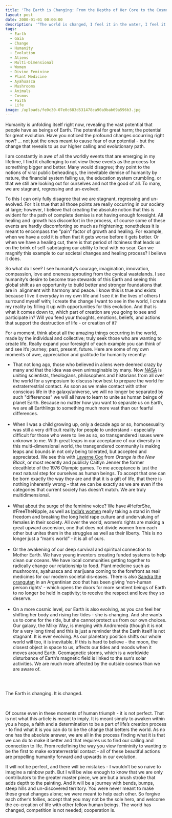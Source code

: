 ```yaml
---
title: 'The Earth is Changing: From the Depths of Her Core to the Cosmos'
layout: post
date: 2000-01-01 00:00:00
description: '“The world is changed, I feel it in the water, I feel it in the earth. I smell it in the air.“ - Galadriel, Lord of the Rings'
tags:
  - Earth
  - Gaia
  - Change
  - Humanity
  - Evolution
  - Aliens
  - Multi-Dimensional
  - Women
  - Divine Feminine
  - Plant Medicine
  - Ayahuasca
  - Mushrooms
  - Animals
  - Cosmos
  - Faith
  - Life
image: /uploads/fe0c30-07e0c683d531478ca90a9bab69a596b3.jpg
---
```



Humanity is unfolding itself right now, revealing the vast potential that people have as beings of Earth. The potential for great harm; the potential for great evolution. Have you noticed the profound changes occurring right now? ... not just the ones meant to cause fear of our potential - but the change that reveals to us our higher calling and evolutionary path.

I am constantly in awe of all the worldly events that are emerging in my lifetime, I find it challenging to not view these events as the process for something bigger and better. Many would disagree; they point to the notions of viral public beheadings, the inevitable demise of humanity by nature, the financial system failing us, the education system crumbling, or that we still are looking out for ourselves and not the good of all. To many, we are stagnant, regressing and un-evolved.

To this I can only fully disagree that we are stagnant, regressing and un-evolved. For it is true that all those points are really occurring in our society at large; however, I believe that creating the absolute notion that this is evident for the path of complete demise is not having enough foresight. All healing and&nbsp; growth has discomfort in the process, of course some of these events are hardly discomforting so much as frightening; nonetheless it is meant to encompass the “pain” factor of growth and healing. For example, when we have a cold it is often that it gets worse before it gets better. Or when we have a healing cut, there is that period of itchiness that leads us on the brink of self-sabotaging our ability to heal with no scar. Can we magnify this example to our societal changes and healing process? I believe it does.

So what do I see? I see humanity’s courage, imagination, innovation, compassion, love and oneness sprouting from the cynical wastelands. I see humanity’s desire to become true stewards of this Earth and seeing this global shift as an opportunity to build better and stronger foundations that are in&nbsp; alignment with harmony and peace. I know this is true and exists because I live it everyday in my own life and I see it in the lives of others I surround myself with; I create the change I want to see in the world, I create my reality by filling it up with opportunities for this evolution. And that is what it comes down to, which part of creation are you going to see and participate in? Will you feed your thoughts, emotions, beliefs, and actions that support the destruction of life - or creation of it?

For a moment, think about all the amazing things occurring in the world, made by the individual and collective; truly seek those who are wanting to create life. Really expand your foresight of each example you can think of and see it’s journey; past, present, future. Here are some of my own moments of awe, appreciation and gratitude for humanity recently:

* That not long ago, those who believed in aliens were deemed crazy by many and that the idea was even unimaginable by many. Now [NASA](http://www.collective-evolution.com/2014/09/25/nasa-bring-scientists-theologians-together-to-prepare-world-for-extraterrestrial-contact/) is uniting scientists, theologians, philosophers and historians from all over the world for a symposium to discuss how best to prepare the world for extraterrestrial contact. As soon as we make contact with other conscious life in the galaxy/universe, we will no longer be separated by such "differences" we will all have to learn to unite as human beings of planet Earth. Because no matter how you want to separate us on Earth, we are all Earthlings to something much more vast than our fearful differences.
  <br>&nbsp;
* When I was a child growing up, only a decade ago or so, homosexuality was still a very difficult reality for people to understand - especially difficult for those who were to live as so, so transgendered issues were unknown to me. With great leaps in our acceptance of our diversity in this multi-dimensional world, the transgendered community is making leaps and bounds in not only being tolerated, but accepted and appreciated. We see this with [Laverne Cox](https://mic.com/articles/119904/laverne-cox-praised-caitlyn-jenner-but-reminded-us-there-s-still-working-to-be-done) from *Orange is the New Black*, or most recently and publicly Caitlyn Jenner the former decathlete of the 1976 Olympic games. To me acceptance is just the next natural step for ourselves as human beings. To accept that one can be born exactly the way they are and that it is a gift of life, that there is nothing inherently wrong - that we can be exactly as we are even if the categories that current society has doesn’t match. We are truly multidimensional.
  <br>&nbsp;
* What about the surge of the feminine voice? We have #HeforShe, #FreeTheNipple, as well as [India’s women](http://www.huffingtonpost.com/2015/04/24/bombaebs-vproud-sexual-assault-india-video_n_7137922.html) really taking a stand in their freedom and breaking the long held rape culture and undervaluing of females in their society. All over the world, women’s rights are making a great upward ascension, one that does not divide women from each other but unites them in the struggles as well as their liberty. This is no longer just a “man’s world” - it is all of ours.
  <br>&nbsp;
* Or the awakening of our deep survival and spiritual connection to Mother Earth. We have young inventors creating funded systems to help clean our oceans. We have local communities getting together to radically change our relationship to food. Plant medicine such as mushrooms, ayahuasca and marijuana coming to the forefront as real medicines for our modern societal dis-eases. There is also [Sandra the orangutan](http://www.independent.co.uk/news/world/americas/sandra-the-orangutan-inside-argentina-zoo-granted-human-rights-in-landmark-ruling-9940202.html) in an Argentinian zoo that has been giving ‘non-human person rights’ - which opens the doors for more sentient beings of Earth to no longer be held in captivity; to receive the respect and love they so deserve.
  <br>&nbsp;
* On a more cosmic level, our Earth is also evolving, as you can feel her shifting her body and rising her tides - she is changing. And she wants us to come for the ride, but she cannot protect us from our own choices. Our galaxy, the Milky Way, is merging with Andromeda (though it is not for a very long time) and this is just a reminder that the Earth itself is not stagnant. It is ever evolving. As our planetary position shifts our whole world will too, it is inevitable. If this is hard to believe - the moon, the closest object in space to us, affects our tides and moods when it moves around Earth. Geomagnetic storms, which is a worldwide disturbance of Earth’s magnetic field is linked to the sun’s solar activities. We are much more affected by the outside cosmos than we are aware of.

### &nbsp;

The Earth is changing. It is changed.

&nbsp;

Of course even in these moments of human triumph - it is not perfect. That is not what this article is meant to imply. It is meant simply to awaken within you a hope, a faith and a determination to be a part of life’s creation process - to find what it is you can do to be the change that betters the world. As no one has the absolute answer, we are all in the process finding what it is that we can do to make it better and that requires us to find our calling and connection to life. From redefining the way you view femininity to wanting to be the first to make extraterrestrial contact - all of these beautiful actions are propelling humanity forward and upwards in our evolution.

It will not be perfect, and there will be mistakes - I wouldn’t be so naive to imagine a rainbow path. But I will be wise enough to know that we are only contributors to the greater master piece, we are but a brush stroke that adds depth to the painting. And it will be a journey with bends, bumps, steep hills and un-discovered territory. You were never meant to make these great changes alone; we were meant to help each other. So forgive each other’s follies, accept that you may not be the sole hero, and welcome the co-creation of life with other fellow human beings. The world has changed, competition is not needed; cooperation is.
